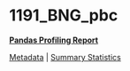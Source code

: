 # 1191_BNG_pbc

[**Pandas Profiling Report**](https://epistasislab.github.io/penn-ml-benchmarks/profile/1191_BNG_pbc.html)

[Metadata](metadata.yaml) | [Summary Statistics](summary_stats.tsv)

